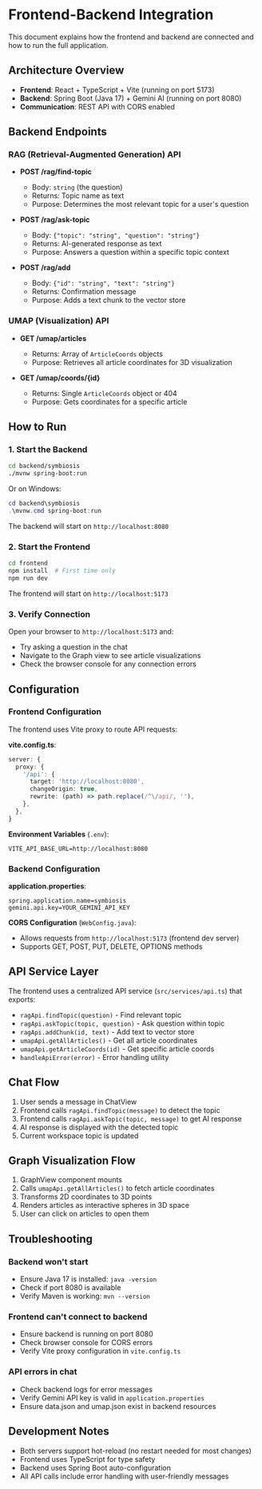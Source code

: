# Frontend-Backend Integration

This document explains how the frontend and backend are connected and how to run the full application.

## Architecture Overview

- **Frontend**: React + TypeScript + Vite (running on port 5173)
- **Backend**: Spring Boot (Java 17) + Gemini AI (running on port 8080)
- **Communication**: REST API with CORS enabled

## Backend Endpoints

### RAG (Retrieval-Augmented Generation) API

- **POST /rag/find-topic**
  - Body: `string` (the question)
  - Returns: Topic name as text
  - Purpose: Determines the most relevant topic for a user's question

- **POST /rag/ask-topic**
  - Body: `{"topic": "string", "question": "string"}`
  - Returns: AI-generated response as text
  - Purpose: Answers a question within a specific topic context

- **POST /rag/add**
  - Body: `{"id": "string", "text": "string"}`
  - Returns: Confirmation message
  - Purpose: Adds a text chunk to the vector store

### UMAP (Visualization) API

- **GET /umap/articles**
  - Returns: Array of `ArticleCoords` objects
  - Purpose: Retrieves all article coordinates for 3D visualization

- **GET /umap/coords/{id}**
  - Returns: Single `ArticleCoords` object or 404
  - Purpose: Gets coordinates for a specific article

## How to Run

### 1. Start the Backend

```bash
cd backend/symbiosis
./mvnw spring-boot:run
```

Or on Windows:
```powershell
cd backend\symbiosis
.\mvnw.cmd spring-boot:run
```

The backend will start on `http://localhost:8080`

### 2. Start the Frontend

```bash
cd frontend
npm install  # First time only
npm run dev
```

The frontend will start on `http://localhost:5173`

### 3. Verify Connection

Open your browser to `http://localhost:5173` and:
- Try asking a question in the chat
- Navigate to the Graph view to see article visualizations
- Check the browser console for any connection errors

## Configuration

### Frontend Configuration

The frontend uses Vite proxy to route API requests:

**vite.config.ts**:
```typescript
server: {
  proxy: {
    '/api': {
      target: 'http://localhost:8080',
      changeOrigin: true,
      rewrite: (path) => path.replace(/^\/api/, ''),
    },
  },
}
```

**Environment Variables** (`.env`):
```
VITE_API_BASE_URL=http://localhost:8080
```

### Backend Configuration

**application.properties**:
```properties
spring.application.name=symbiosis
gemini.api.key=YOUR_GEMINI_API_KEY
```

**CORS Configuration** (`WebConfig.java`):
- Allows requests from `http://localhost:5173` (frontend dev server)
- Supports GET, POST, PUT, DELETE, OPTIONS methods

## API Service Layer

The frontend uses a centralized API service (`src/services/api.ts`) that exports:

- `ragApi.findTopic(question)` - Find relevant topic
- `ragApi.askTopic(topic, question)` - Ask question within topic
- `ragApi.addChunk(id, text)` - Add text to vector store
- `umapApi.getAllArticles()` - Get all article coordinates
- `umapApi.getArticleCoords(id)` - Get specific article coords
- `handleApiError(error)` - Error handling utility

## Chat Flow

1. User sends a message in ChatView
2. Frontend calls `ragApi.findTopic(message)` to detect the topic
3. Frontend calls `ragApi.askTopic(topic, message)` to get AI response
4. AI response is displayed with the detected topic
5. Current workspace topic is updated

## Graph Visualization Flow

1. GraphView component mounts
2. Calls `umapApi.getAllArticles()` to fetch article coordinates
3. Transforms 2D coordinates to 3D points
4. Renders articles as interactive spheres in 3D space
5. User can click on articles to open them

## Troubleshooting

### Backend won't start
- Ensure Java 17 is installed: `java -version`
- Check if port 8080 is available
- Verify Maven is working: `mvn --version`

### Frontend can't connect to backend
- Ensure backend is running on port 8080
- Check browser console for CORS errors
- Verify Vite proxy configuration in `vite.config.ts`

### API errors in chat
- Check backend logs for error messages
- Verify Gemini API key is valid in `application.properties`
- Ensure data.json and umap.json exist in backend resources

## Development Notes

- Both servers support hot-reload (no restart needed for most changes)
- Frontend uses TypeScript for type safety
- Backend uses Spring Boot auto-configuration
- All API calls include error handling with user-friendly messages
